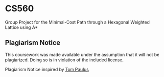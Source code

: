 # CS560
Group Project for the  Minimal-Cost Path through a Hexagonal Weighted Lattice using A*

## Plagiarism Notice
This coursework was made available under the assumption that it will not be plagiarized. Doing so is in violation of the included license.

Plagiarism Notice inspired by [Tom Paulus](https://github.com/tpaulus)
